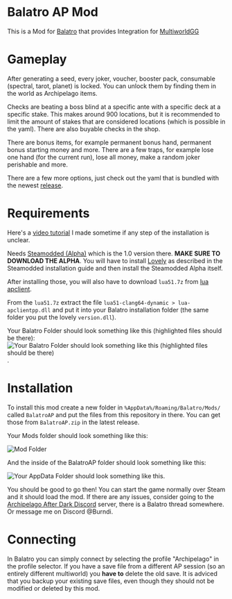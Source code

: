 # Balatro AP Mod

This is a Mod for [Balatro](https://store.steampowered.com/app/2379780/Balatro/) that provides Integration for [MultiworldGG](https://multiworld.gg)

# Gameplay

After generating a seed, every joker, voucher, booster pack, consumable (spectral, tarot, planet) is locked. You can unlock them by finding them in the world as Archipelago items. 

Checks are beating a boss blind at a specific ante with a specific deck at a specific stake. This makes around 900 locations, but it is recommended to limit the amount of stakes that are considered locations (which is possible in the yaml). There are also buyable checks in the shop. 

There are bonus items, for example permanent bonus hand, permanent bonus starting money and more.
There are a few traps, for example lose one hand (for the current run), lose all money, make a random joker perishable and more. 

There are a few more options, just check out the yaml that is bundled with the newest [release](https://github.com/BurndiL/BalatroAP/releases).

# Requirements

Here's a [video tutorial](https://youtu.be/XnEvgEOswpk) I made sometime if any step of the installation is unclear.

Needs [Steamodded (Alpha)](https://github.com/Steamopollys/Steamodded?tab=readme-ov-file#how-to-install-the-alpha) which is the 1.0 version there. **MAKE SURE TO DOWNLOAD THE ALPHA**. You will have to install [Lovely](https://github.com/ethangreen-dev/lovely-injector/releases/) as described in the Steamodded installation guide and then install the Steamodded Alpha itself. 

After installing those, you will also have to download `lua51.7z` from [lua apclient](https://github.com/black-sliver/lua-apclientpp/releases). 

From the `lua51.7z` extract the file `lua51-clang64-dynamic > lua-apclientpp.dll` and put it into your Balatro installation folder (the same folder you put the lovely `version.dll`). 

Your Balatro Folder should look something like this (highlighted files should be there):
![Your Balatro Folder should look something like this (highlighted files should be there)](https://i.imgur.com/Pe5uTX4.png).

# Installation

To install this mod create a new folder in `%AppData%/Roaming/Balatro/Mods/` called `BalatroAP` and put the files from this repository in there. You can get those from `BalatroAP.zip` in the latest release. 

Your Mods folder should look something like this: 

![Mod Folder](https://i.imgur.com/EI6MGeC.png)

And the inside of the BalatroAP folder should look something like this:

![Your AppData Folder should look something like this](https://i.imgur.com/3JzrdlV.png).


You should be good to go then! You can start the game normally over Steam and it should load the mod. If there are any issues, consider going to the [Archipelago After Dark Discord](https://discord.com/invite/fqvNCCRsu4) server, there is a Balatro thread somewhere. Or message me on Discord @Burndi. 

# Connecting

In Balatro you can simply connect by selecting the profile "Archipelago" in the profile selector. 
If you have a save file from a different AP session (so an entirely different multiworld) you **have to** delete the old save. 
It is adviced that you backup your existing save files, even though they should not be modified or deleted by this mod. 